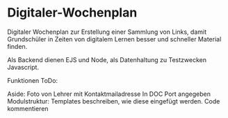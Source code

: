 # Digitaler-Wochenplan
Digitaler Wochenplan zur Erstellung einer Sammlung von Links, damit Grundschüler in Zeiten von digitalem Lernen besser und schneller Material finden.

Als Backend dienen EJS und Node, als Datenhaltung zu Testzwecken Javascript.

Funktionen ToDo:

Aside: 
Foto von Lehrer mit Kontaktmailadresse
In DOC Port angegeben
Modulstruktur: Templates beschreiben, wie diese eingefügt werden.
Code kommentieren
